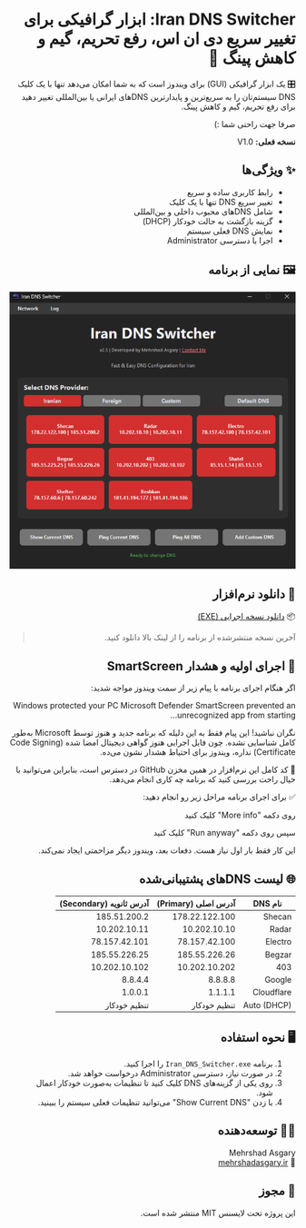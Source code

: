 <div dir="rtl">
  
# Iran DNS Switcher: ابزار گرافیکی برای تغییر سریع دی ان اس، رفع تحریم، گیم و کاهش پینگ 🚀


🎛️  یک ابزار گرافیکی (GUI) برای ویندوز است که به شما امکان می‌دهد تنها با یک کلیک DNS سیستم‌تان را به سریع‌ترین و پایدارترین DNSهای ایرانی یا بین‌المللی تغییر دهید برای رفع تحریم، گیم و کاهش پینگ.

صرفا جهت راحتی شما :)

**نسخه فعلی:** V1.0

## ✨ ویژگی‌ها

- رابط کاربری ساده و سریع  
- تغییر سریع DNS تنها با یک کلیک  
- شامل DNSهای محبوب داخلی و بین‌المللی  
- گزینه بازگشت به حالت خودکار (DHCP)  
- نمایش DNS فعلی سیستم  
- اجرا با دسترسی Administrator  

## 🖼️ نمایی از برنامه

<div align="center">

![اسکرین‌شات Iran DNS Switcher](screenshot.png)

</div>

## 🔽 دانلود نرم‌افزار

📦 [دانلود نسخه اجرایی (EXE)](https://github.com/mehrshadasgary/Iran-DNS-Switcher/releases/latest/download/Iran_DNS_Switcher.exe)

> آخرین نسخه منتشرشده از برنامه را از لینک بالا دانلود کنید.
> 
## 🔐 اجرای اولیه و هشدار SmartScreen
<div dir="rtl">
اگر هنگام اجرای برنامه با پیام زیر از سمت ویندوز مواجه شدید:

Windows protected your PC
Microsoft Defender SmartScreen prevented an unrecognized app from starting...

نگران نباشید! 
این پیام فقط به این دلیله که برنامه جدید و هنوز توسط Microsoft به‌طور کامل شناسایی نشده. چون فایل اجرایی هنوز گواهی دیجیتال امضا شده (Code Signing Certificate) نداره، ویندوز برای احتیاط هشدار نشون می‌ده.

📂 کد کامل این نرم‌افزار در همین مخزن GitHub در دسترس است، بنابراین می‌توانید با خیال راحت بررسی کنید که برنامه چه کاری انجام می‌دهد.

✅ برای اجرای برنامه مراحل زیر رو انجام دهید:

روی دکمه "More info" کلیک کنید

سپس روی دکمه "Run anyway" کلیک کنید

این کار فقط بار اول نیاز هست. دفعات بعد، ویندوز دیگر مزاحمتی ایجاد نمی‌کند.

</div>


## 🌐 لیست DNSهای پشتیبانی‌شده

| نام DNS       | آدرس اصلی (Primary) | آدرس ثانویه (Secondary) |
|---------------|----------------------|--------------------------|
| Shecan        | 178.22.122.100       | 185.51.200.2             |
| Radar         | 10.202.10.10         | 10.202.10.11             |
| Electro       | 78.157.42.100        | 78.157.42.101            |
| Begzar        | 185.55.226.26        | 185.55.226.25            |
| 403           | 10.202.10.202        | 10.202.10.102            |
| Google        | 8.8.8.8              | 8.8.4.4                  |
| Cloudflare    | 1.1.1.1              | 1.0.0.1                  |
| Auto (DHCP)   | تنظیم خودکار        | تنظیم خودکار            |

## 🖥️ نحوه استفاده

1. برنامه `Iran_DNS_Switcher.exe` را اجرا کنید.  
2. در صورت نیاز، دسترسی Administrator درخواست خواهد شد.  
3. روی یکی از گزینه‌های DNS کلیک کنید تا تنظیمات به‌صورت خودکار اعمال شود.  
4. با زدن "Show Current DNS" می‌توانید تنظیمات فعلی سیستم را ببینید.

## 👨‍💻 توسعه‌دهنده

Mehrshad Asgary  
🔗 [mehrshadasgary.ir](https://mehrshadasgary.ir)

## 📜 مجوز

این پروژه تحت لایسنس MIT منتشر شده است.

</div>
